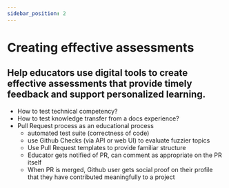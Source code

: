 ```yaml
---
sidebar_position: 2
---
```


# Creating effective assessments

## Help educators use digital tools to create effective assessments that provide timely feedback and support personalized learning.
- How to test technical competency?
- How to test knowledge transfer from a docs experience?
- Pull Request process as an educational process
    - automated test suite (correctness of code)
    - use Github Checks (via API or web UI) to evaluate fuzzier topics
    - Use Pull Request templates to provide familiar structure
    - Educator gets notified of PR, can comment as appropriate on the PR itself
    - When PR is merged, Github user gets social proof on their profile that they have contributed meaningfully to a project